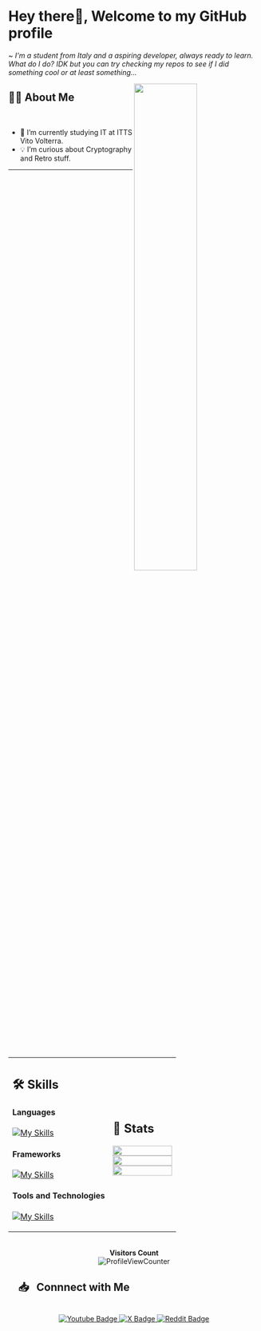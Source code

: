 <!-- readme layout inspired by kaustav202 -->

# Hey there👋, Welcome to my GitHub profile

 <p>~ <i>I'm a student from Italy and a aspiring developer, always ready to learn. What do I do? IDK but you can try checking my repos to see if I did something cool or at least something...</i></p>


<img src="https://user-images.githubusercontent.com/89788120/167628634-549d2bdd-609e-4275-85af-1e1974da64ca.gif" width="50%" align="right" />

## 🙋‍♂️ About Me

</br>

- 🔧 I’m currently studying IT at ITTS Vito Volterra.
- 💡 I’m curious about Cryptography and Retro stuff.

<hr>
</br>

<table width="100%" >

 <tr>
    <td width="60%">
     
## 🛠️ Skills

#### Languages

[![My Skills](https://skillicons.dev/icons?i=cpp,html,css,js,java,dart,latex,md,php)](https://skillicons.dev)

#### Frameworks

[![My Skills](https://skillicons.dev/icons?i=bootstrap,flutter)](https://skillicons.dev)

#### Tools and Technologies

[![My Skills](https://skillicons.dev/icons?i=windows,linux,debian,wordpress,discord,docker,git,idea,vscode)](https://skillicons.dev)
  
</td>
    <td>
  
## 📜 Stats


<p align="center">
  <img width="100%" src="https://github-readme-stats.vercel.app/api?username=EnryX72&theme=algolia&show_icons=true&bg_color=transparent&title_color=navy&text_color=black" />
 </br>
  <img width="100%" src="https://github-readme-streak-stats.herokuapp.com/?user=EnryX72"/>
 </br>
  <img width="100%" src="https://github-readme-stats.vercel.app/api/top-langs/?username=EnryX72&exclude_repo=Portfolio,HomePal&langs_count=7&layout=compact&bg_color=transparent" />
</p>
     
  </td>
 </tr>
</table>

</br>

<div align="center">
    <b style = {font-weight: 600}>Visitors Count</b>
   <br>
   <img src="https://komarev.com/ghpvc/?username=EnryX72&style=for-the-badge&color=blue&label=Profile+Views" alt="ProfileViewCounter"/>
</div>

## &nbsp; &nbsp; 📥 &nbsp; Connnect with Me

<br/>

  <div align="center">

  <a href="https://www.youtube.com/@EnryX72">
      <img src="https://img.shields.io/badge/YouTube-red?style=for-the-badge&logo=youtube&logoColor=white" alt="Youtube Badge"/>
  </a>
  
  <a href="https://x.com/EnryX72">
      <img src="https://img.shields.io/badge/X-black?style=for-the-badge&logo=x&logoColor=white" alt="X Badge"/>
  </a>
  
  <a href="https://www.reddit.com/user/EnryX72">
      <img src="https://img.shields.io/badge/Reddit-orange?style=for-the-badge&logo=reddit&logoColor=white" alt="Reddit Badge"/>
  </a>
</div>
</br>
</br>

